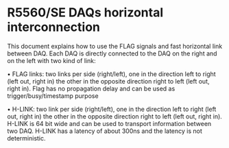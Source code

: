 # R5560/SE DAQs horizontal interconnection 

This document explains how to use the FLAG signals and fast horizontal link between DAQ.
Each DAQ is directly connected to the DAQ on the right and on the left with two kind of link:

•	FLAG links: two links per side (right/left), one in the direction left to right (left out, right in) the other in the opposite direction right to left (left out, right in). Flag has no propagation delay and can be used as trigger/busy/timestamp purpose

•	H-LINK: two link per side (right/left), one in the direction left to right (left out, right in) the other in the opposite direction right to left (left out, right in). H-LINK is 64 bit wide and can be used to transport information between two DAQ. H-LINK has a latency of about 300ns and the latency is not deterministic.
